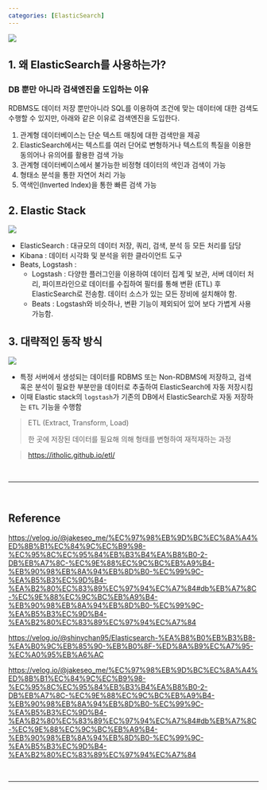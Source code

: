 ```yaml
---
categories: [ElasticSearch]
---
```


<p><img src="https://velog.velcdn.com/images/sjh9391985/post/6d455887-f18f-4ff7-ac52-598d4f079239/elasticsearch.png"></p>

## 1. 왜 ElasticSearch를 사용하는가?

### DB 뿐만 아니라 검색엔진을 도입하는 이유

RDBMS도 데이터 저장 뿐만아니라 SQL를 이용하여 조건에 맞는 데이터에 대한 검색도 수행할 수 있지만, 아래와 같은 이유로 검색엔진을 도입한다. 

1. 관계형 데이터베이스는 단순 텍스트 매칭에 대한 검색만을 제공
2. ElasticSearch에서는 텍스트를 여러 단어로 변형하거나 텍스트의 특질을 이용한 동의어나 유의어를 활용한 검색 가능
3. 관계형 데이터베이스에서 불가능한 비정형 데이터의 색인과 검색이 가능
4. 형태소 분석을 통한 자연어 처리 가능
5. 역색인(Inverted Index)을 통한 빠른 검색 가능

## 2. Elastic Stack
<p><img src="https://velog.velcdn.com/images%2Fshinychan95%2Fpost%2F693812e1-58c0-42c2-a5a8-5eb59ff050c2%2Fimage.png"></p>

- ElasticSearch : 대규모의 데이터 저장, 쿼리, 검색, 분석 등 모든 처리를 담당
- Kibana : 데이터 시각화 및 분석을 위한 클라이언트 도구
- Beats, Logstash : 
  - Logstash : 다양한 플러그인을 이용하여 데이터 집계 및 보관, 서버 데이터 처리, 파이프라인으로 데이터를 수집하여 필터를 통해 변환 (ETL) 후 ElasticSearch로 전송함. 데이터 소스가 있는 모든 장비에 설치해야 함. 
  - Beats : Logstash와 비슷하나, 변환 기능이 제외되어 있어 보다 가볍게 사용 가능함.

## 3. 대략적인 동작 방식

<p><img src="https://velog.velcdn.com/images%2Fshinychan95%2Fpost%2F03b81cc9-b93c-48f5-be84-e18d9d2336e9%2Fimage.png"></p>

- 특정 서버에서 생성되는 데이터를 RDBMS 또는 Non-RDBMS에 저장하고, 검색 혹은 분석이 필요한 부분만을 데이터로 추출하여 ElasticSearch에 자동 저장시킴
- 이때 Elastic stack의 `logstash`가 기존의 DB에서 ElasticSearch로 자동 저장하는 `ETL` 기능을 수행함

> ETL (Extract, Transform, Load)
>
> 한 곳에 저장된 데이터를 필요해 의해 형태를 변형하여 재적재하는 과정

> https://itholic.github.io/etl/


<br>
<hr/>
<br>

## Reference
https://velog.io/@jakeseo_me/%EC%97%98%EB%9D%BC%EC%8A%A4%ED%8B%B1%EC%84%9C%EC%B9%98-%EC%95%8C%EC%95%84%EB%B3%B4%EA%B8%B0-2-DB%EB%A7%8C-%EC%9E%88%EC%9C%BC%EB%A9%B4-%EB%90%98%EB%8A%94%EB%8D%B0-%EC%99%9C-%EA%B5%B3%EC%9D%B4-%EA%B2%80%EC%83%89%EC%97%94%EC%A7%84#db%EB%A7%8C-%EC%9E%88%EC%9C%BC%EB%A9%B4-%EB%90%98%EB%8A%94%EB%8D%B0-%EC%99%9C-%EA%B5%B3%EC%9D%B4-%EA%B2%80%EC%83%89%EC%97%94%EC%A7%84

https://velog.io/@shinychan95/Elasticsearch-%EA%B8%B0%EB%B3%B8-%EA%B0%9C%EB%85%90-%EB%B0%8F-%ED%8A%B9%EC%A7%95-%EC%A0%95%EB%A6%AC

https://velog.io/@jakeseo_me/%EC%97%98%EB%9D%BC%EC%8A%A4%ED%8B%B1%EC%84%9C%EC%B9%98-%EC%95%8C%EC%95%84%EB%B3%B4%EA%B8%B0-2-DB%EB%A7%8C-%EC%9E%88%EC%9C%BC%EB%A9%B4-%EB%90%98%EB%8A%94%EB%8D%B0-%EC%99%9C-%EA%B5%B3%EC%9D%B4-%EA%B2%80%EC%83%89%EC%97%94%EC%A7%84#db%EB%A7%8C-%EC%9E%88%EC%9C%BC%EB%A9%B4-%EB%90%98%EB%8A%94%EB%8D%B0-%EC%99%9C-%EA%B5%B3%EC%9D%B4-%EA%B2%80%EC%83%89%EC%97%94%EC%A7%84

<br>
<hr/>
<br>

<script src="https://utteranc.es/client.js"
        repo="J-I-H-O/J-I-H-O.github.io"
        issue-term="pathname"
        theme="github-light"
        crossorigin="anonymous"
        async>
</script>